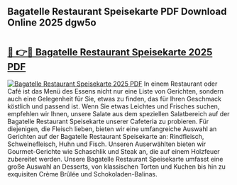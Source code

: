 ## Bagatelle Restaurant Speisekarte PDF Download Online 2025 dgw5o

# <h2><a href="http://gc6oqr.nevu.top/?p=Bagatelle+Restaurant+Speisekarte">🔗 👉🔴 Bagatelle Restaurant Speisekarte 2025 PDF</a></h2>

[![Bagatelle Restaurant Speisekarte 2025 PDF](https://i.imgur.com/dBaPXMq.png)](http://gc6oqr.nevu.top/?p=Bagatelle+Restaurant+Speisekarte)
In einem Restaurant oder Café ist das Menü des Essens nicht nur eine Liste von Gerichten, sondern auch eine Gelegenheit für Sie, etwas zu finden, das für Ihren Geschmack köstlich und passend ist. Wenn Sie etwas Leichtes und Frisches suchen, empfehlen wir Ihnen, unsere Salate aus dem speziellen Salatbereich auf der Bagatelle Restaurant Speisekarte unserer Cafeteria zu probieren. Für diejenigen, die Fleisch lieben, bieten wir eine umfangreiche Auswahl an Gerichten auf der Bagatelle Restaurant Speisekarte an: Rindfleisch, Schweinefleisch, Huhn und Fisch. Unseren Auserwählten bieten wir Gourmet-Gerichte wie Schaschlik und Steak an, die auf einem Holzfeuer zubereitet werden. Unsere Bagatelle Restaurant Speisekarte umfasst eine große Auswahl an Desserts, von klassischen Torten und Kuchen bis hin zu exquisiten Crème Brûlée und Schokoladen-Balinas.
